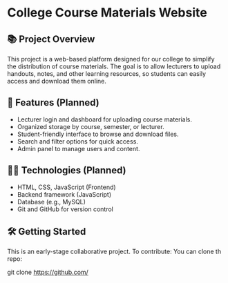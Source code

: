 # College Course Materials Website

## 📚 Project Overview

This project is a web-based platform designed for our college to simplify the distribution of course materials. The goal is to allow lecturers to upload handouts, notes, and other learning resources, so students can easily access and download them online.

## 🚀 Features (Planned)

- Lecturer login and dashboard for uploading course materials.
- Organized storage by course, semester, or lecturer.
- Student-friendly interface to browse and download files.
- Search and filter options for quick access.
- Admin panel to manage users and content.

## 👨‍💻 Technologies (Planned)

- HTML, CSS, JavaScript (Frontend)
- Backend framework (JavaScript)
- Database (e.g., MySQL)
- Git and GitHub for version control

## 🛠️ Getting Started

This is an early-stage collaborative project. To contribute:
You can clone th repo:

git clone https://github.com/
